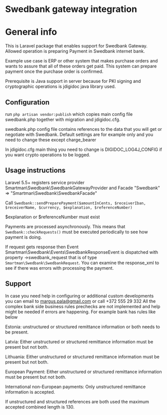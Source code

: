  # Swedbank gateway integration 

# General info
 
 This is Laravel package that enables support for Swedbank Gateway. Allowed operation is preparing Payment in Swedbank internet bank.
 
 Example use case is ERP or other system that makes purchase orders and wants to assure that all of these orders get paid. This system can prepare payment once the purchase order is confirmed.
 
 Prerequisite is Java support in server because for PKI signing and cryptographic operations is jdigidoc java library used.
 
## Configuration
 
 run `php artisan vendor:publish` which copies main config file swedbank.php together with migration and jdigidoc.cfg.
 
 swedbank.php config file contains references to the data that you will get or negotiate with Swedbank. Default settings are for example only and you need to change these except charge_bearer
 
 In jdigidoc.cfg main thing you need to change is DIGIDOC_LOG4J_CONFIG if you want crypto operations to be logged.
 
## Usage instructions

Laravel 5.5+ registers service provider Smartman\Swedbank\SwedbankGatewayProvider and Facade "Swedbank" => "Smartman\Swedbank\SwedbankFacade"

Call `Swedbank::sendPreparePayment($amountInCents, $receiverIban, $receiverName, $currency, $explanation, $referenceNumber)`

$explanation or $referenceNumber must exist

Payments are processed asynchronously. This means that `Swedbank::checkRequests()` must be executed periodically to see how payment is doing.

If request gets response then Event Smartman\Swedbank\Events\SwedbankResponseEvent is dispatched with property ->swedbank_request that is of type `Smartman\Swedbank\SwedbankRequest`. You can examine the response_xml to see if there was errors with processing the payment.

## Support
 
 In case you need help in configuring or additional custom developments you can email to margus.pala@gmail.com or call +372 555 29 332
 All the complex bank side business rules prechecks are not implemented and help might be needed if errors are happening. For example bank has rules like below
 
 Estonia: unstructured or structured remittance information or both needs to be present.
 
 Latvia: Either unstructured or structured remittance information must be present but not both.
 
 Lithuania: Either unstructured or structured remittance information must be present but not
 both.
 
 European Payment: Either unstructured or structured remittance information must be present
 but not both.
 
 International non-European payments: Only unstructured remittance information is accepted.
 
 If unstructured and structured references are both used the maximum accepted combined
 length is 130.  
 
   